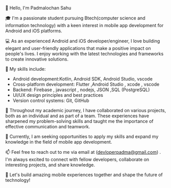 

👋 Hello, I'm Padmalochan Sahu

🎓 I'm a passionate student pursuing Btech(computer science and information technology) with a keen interest in mobile app development for Android and iOS platforms. 

💻 As an experienced Android and iOS developer/engineer, I love building elegant and user-friendly applications that make a positive impact on people's lives. I enjoy working with the latest technologies and frameworks to create innovative solutions.

📱 My skills include:

- Android development:Kotlin, Android SDK, Android Studio, vscode 
- Cross-platform development: Flutter ,Android Studio , xcode , vscode 
- Backend: Firebase , javascript , nodejs, JSON ,SQL (PostgreSQL) 
- UI/UX design principles and best practices
- Version control systems: Git, GitHub

🌟 Throughout my academic journey, I have collaborated on various projects, both as an individual and as part of a team. These experiences have sharpened my problem-solving skills and taught me the importance of effective communication and teamwork.

🚀 Currently, I am seeking opportunities to apply my skills and expand my knowledge in the field of mobile app development. 

📫 Feel free to reach out to me via email at (devloperpadma@gmail.com) . I'm always excited to connect with fellow developers, collaborate on interesting projects, and share knowledge.

🌈 Let's build amazing mobile experiences together and shape the future of technology!
